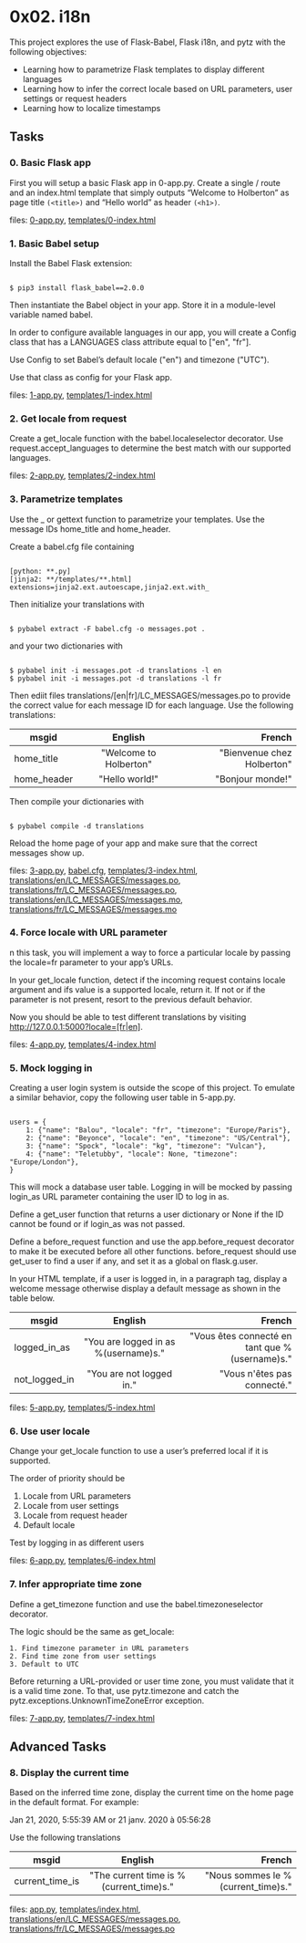 # 0x02. i18n

This project explores the use of Flask-Babel, Flask i18n, and pytz with the following objectives:


   + Learning how to parametrize Flask templates to display different languages
   + Learning how to infer the correct locale based on URL parameters, user settings or request headers
   + Learning how to localize timestamps

## Tasks

### 0. Basic Flask app
First you will setup a basic Flask app in 0-app.py. Create a single / route and an index.html template that simply outputs “Welcome to Holberton” as page title `(<title>)` and “Hello world” as header `(<h1>)`.

files: [0-app.py](0-app.py), [templates/0-index.html](templates/0-index.html)


### 1. Basic Babel setup
Install the Babel Flask extension:

<pre><code>
$ pip3 install flask_babel==2.0.0
</code></pre>

Then instantiate the Babel object in your app. Store it in a module-level variable named babel.

In order to configure available languages in our app, you will create a Config class that has a LANGUAGES class attribute equal to ["en", "fr"].

Use Config to set Babel’s default locale ("en") and timezone ("UTC").

Use that class as config for your Flask app.

files: [1-app.py](1-app.py), [templates/1-index.html](templates/1-index.html)


### 2. Get locale from request
Create a get_locale function with the babel.localeselector decorator. Use request.accept_languages to determine the best match with our supported languages.

files: [2-app.py](2-app.py), [templates/2-index.html](templates/2-index.html)


### 3. Parametrize templates
Use the _ or gettext function to parametrize your templates. Use the message IDs home_title and home_header.

Create a babel.cfg file containing

<pre><code>
[python: **.py]
[jinja2: **/templates/**.html]
extensions=jinja2.ext.autoescape,jinja2.ext.with_
</code></pre>

Then initialize your translations with

<pre><code>
$ pybabel extract -F babel.cfg -o messages.pot .
</code></pre>

and your two dictionaries with

<pre><code>
$ pybabel init -i messages.pot -d translations -l en
$ pybabel init -i messages.pot -d translations -l fr
</code></pre>

Then ediit files translations/[en|fr]/LC_MESSAGES/messages.po to provide the correct value for each message ID for each language. Use the following translations:

| msgid       | English                | French                     |
| ----------- |:----------------------:| --------------------------:|
| home_title  | "Welcome to Holberton" | "Bienvenue chez Holberton" |
| home_header | "Hello world!"         | "Bonjour monde!"           |

Then compile your dictionaries with

<pre><code>
$ pybabel compile -d translations
</code></pre>

Reload the home page of your app and make sure that the correct messages show up.

files: [3-app.py](3-app.py), [babel.cfg](babel.cfg), [templates/3-index.html](templates/3-index.html), [translations/en/LC_MESSAGES/messages.po](translations/en/LC_MESSAGES/messages.po), [translations/fr/LC_MESSAGES/messages.po](translations/fr/LC_MESSAGES/messages.po), [translations/en/LC_MESSAGES/messages.mo](translations/en/LC_MESSAGES/messages.mo), [translations/fr/LC_MESSAGES/messages.mo](translations/fr/LC_MESSAGES/messages.mo)


### 4. Force locale with URL parameter
n this task, you will implement a way to force a particular locale by passing the locale=fr parameter to your app’s URLs.

In your get_locale function, detect if the incoming request contains locale argument and ifs value is a supported locale, return it. If not or if the parameter is not present, resort to the previous default behavior.

Now you should be able to test different translations by visiting http://127.0.0.1:5000?locale=[fr|en].

files: [4-app.py](4-app.py), [templates/4-index.html](templates/4-index.html)


### 5. Mock logging in
Creating a user login system is outside the scope of this project. To emulate a similar behavior, copy the following user table in 5-app.py.

<pre><code>
users = {
    1: {"name": "Balou", "locale": "fr", "timezone": "Europe/Paris"},
    2: {"name": "Beyonce", "locale": "en", "timezone": "US/Central"},
    3: {"name": "Spock", "locale": "kg", "timezone": "Vulcan"},
    4: {"name": "Teletubby", "locale": None, "timezone": "Europe/London"},
}
</code></pre>

This will mock a database user table. Logging in will be mocked by passing login_as URL parameter containing the user ID to log in as.

Define a get_user function that returns a user dictionary or None if the ID cannot be found or if login_as was not passed.

Define a before_request function and use the app.before_request decorator to make it be executed before all other functions. before_request should use get_user to find a user if any, and set it as a global on flask.g.user.

In your HTML template, if a user is logged in, in a paragraph tag, display a welcome message otherwise display a default message as shown in the table below.

| msgid         | English                                | French                                         |
| ------------- |:--------------------------------------:| ----------------------------------------------:|
| logged_in_as  | "You are logged in as %(username)s." 	 | "Vous êtes connecté en tant que %(username)s." |
| not_logged_in | "You are not logged in."               | "Vous n'êtes pas connecté."                    |

files: [5-app.py](5-app.py), [templates/5-index.html](templates/5-index.html)

### 6. Use user locale

Change your get_locale function to use a user’s preferred local if it is supported.

The order of priority should be

   1. Locale from URL parameters
   2. Locale from user settings
   3. Locale from request header
   4. Default locale

Test by logging in as different users

files: [6-app.py](6-app.py), [templates/6-index.html](templates/6-index.html)


### 7. Infer appropriate time zone
Define a get_timezone function and use the babel.timezoneselector decorator.

The logic should be the same as get_locale:

    1. Find timezone parameter in URL parameters
    2. Find time zone from user settings
    3. Default to UTC

Before returning a URL-provided or user time zone, you must validate that it is a valid time zone. To that, use pytz.timezone and catch the pytz.exceptions.UnknownTimeZoneError exception.

files: [7-app.py](7-app.py), [templates/7-index.html](templates/7-index.html)


## Advanced Tasks

### 8. Display the current time

Based on the inferred time zone, display the current time on the home page in the default format. For example:

Jan 21, 2020, 5:55:39 AM or 21 janv. 2020 à 05:56:28

Use the following translations

| msgid 	       | English                                 | French                                   |
| -------------------- |:---------------------------------------:| ----------------------------------------:|
| current_time_is      | "The current time is %(current_time)s." | "Nous sommes le %(current_time)s."       |

files: [app.py](app.py), [templates/index.html](templates/index.html), [translations/en/LC_MESSAGES/messages.po](translations/en/LC_MESSAGES/messages.po), [translations/fr/LC_MESSAGES/messages.po](translations/fr/LC_MESSAGES/messages.po)


